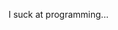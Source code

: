 I suck at programming...

<!---
exceleon/exceleon is a ✨ special ✨ repository because its `README.md` (this file) appears on your GitHub profile.
You can click the Preview link to take a look at your changes.
--->
